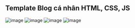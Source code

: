 ## Template Blog cá nhân HTML, CSS, JS
![image](https://github.com/user-attachments/assets/69bcbe96-6832-4f56-ae7f-d70a4d80579b)
![image](https://github.com/user-attachments/assets/5dc13ae5-e301-4488-90af-0e5f9e7a70d0)
![image](https://github.com/user-attachments/assets/20496aa0-8c52-4d1f-8088-060047c38926)
![image](https://github.com/user-attachments/assets/937a913e-653b-4830-b06e-a93f0d7f1847)
